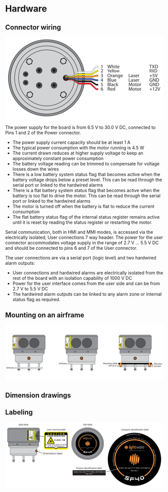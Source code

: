 # Hardware

## Connector wiring

<div style="text-align:center"><img src ="images/wiring.svg"/></div>

The power supply for the board is from 6.5 V to 30.0 V DC, connected to Pins 1 and 2 of the Power connector.

- The power supply current capacity should be at least 1 A
- The typical power consumption with the motor running is 4.5 W
- The current drawn reduces at higher supply voltage to keep an approximately constant power consumption
- The battery voltage reading can be trimmed to compensate for voltage losses down the wires
- There is a low battery system status flag that becomes active when the battery voltage drops below a preset level. This can be read through the serial port or linked to the hardwired alarms
- There is a flat battery system status flag that becomes active when the battery is too flat to drive the motor. This can be read through the serial port or linked to the hardwired alarms
- The motor is turned off when the battery is flat to reduce the current consumption
- The flat battery status flag of the internal status register remains active until it is reset by reading the status register or restarting the motor.

Serial communication, both in HMI and MMI modes, is accessed via the electrically isolated, User connections 7 way header. The
power for the user connector accommodates voltage supply in the range of 2.7 V ... 5.5 V DC and should be connected to pins 6
and 7 of the User connector.

The user connections are via a serial port (logic level) and two hardwired alarm outputs:

- User connections and hardwired alarms are electrically isolated from the rest of the board with an isolation capability of 1000 V DC
- Power for the user interface comes from the user side and can be from 2.7 V to 5.5 V DC
- The hardwired alarm outputs can be linked to any alarm zone or internal status flag as required.

## Mounting on an airframe

<div style="text-align:center"><img src ="images/mounting.svg"/></div>

## Dimension drawings

## Labeling

<div style="text-align:center"><img src ="images/labels.svg"/></div>